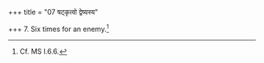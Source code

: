 +++
title = "07 षट्कृत्वो द्वेष्यस्य"

+++
7. Six times for an enemy.[^1]   


[^1]: Cf. MS I.6.6.  
